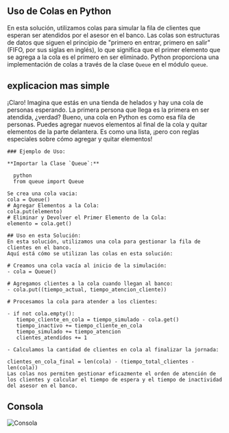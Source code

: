 
## Uso de Colas en Python

En esta solución, utilizamos colas para simular la fila de clientes que esperan ser atendidos por el asesor en el banco. Las colas son estructuras de datos que siguen el principio de "primero en entrar, primero en salir" (FIFO, por sus siglas en inglés), lo que significa que el primer elemento que se agrega a la cola es el primero en ser eliminado. Python proporciona una implementación de colas a través de la clase `Queue` en el módulo `queue`.

## explicacion mas simple 
¡Claro! Imagina que estás en una tienda de helados y hay una cola de personas esperando. La primera persona que llega es la primera en ser atendida, ¿verdad? Bueno, una cola en Python es como esa fila de personas. Puedes agregar nuevos elementos al final de la cola y quitar elementos de la parte delantera. Es como una lista, ¡pero con reglas especiales sobre cómo agregar y quitar elementos!

 ```
### Ejemplo de Uso:

**Importar la Clase `Queue`:**

   python
   from queue import Queue

Se crea una cola vacia:
cola = Queue()
# Agregar Elementos a la Cola:
cola.put(elemento)
# Eliminar y Devolver el Primer Elemento de la Cola:
elemento = cola.get()

## Uso en esta Solución:
En esta solución, utilizamos una cola para gestionar la fila de clientes en el banco.
 Aquí está cómo se utilizan las colas en esta solución:

# Creamos una cola vacía al inicio de la simulación:
- cola = Queue()

# Agregamos clientes a la cola cuando llegan al banco:
- cola.put((tiempo_actual, tiempo_atencion_cliente))

# Procesamos la cola para atender a los clientes:

- if not cola.empty():
    tiempo_cliente_en_cola = tiempo_simulado - cola.get()
    tiempo_inactivo += tiempo_cliente_en_cola
    tiempo_simulado += tiempo_atencion
    clientes_atendidos += 1

- Calculamos la cantidad de clientes en cola al finalizar la jornada:

clientes_en_cola_final = len(cola) - (tiempo_total_clientes - len(cola))
Las colas nos permiten gestionar eficazmente el orden de atención de los clientes y calcular el tiempo de espera y el tiempo de inactividad del asesor en el banco.
```
## Consola
![Consola](https://media.discordapp.net/attachments/876619774044549130/1227828521607499817/image.png?ex=6629d36b&is=66175e6b&hm=9591403b500fac36553fbdc38761de5551f5481884edef09a482360873eaab9f&=&format=webp&quality=lossless)
